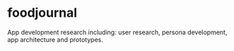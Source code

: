 # foodjournal
App development research including: user research, persona development, app architecture and prototypes.
